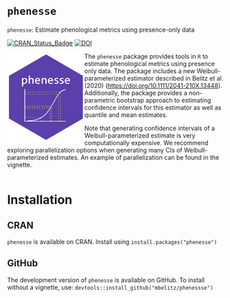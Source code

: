 # `phenesse`
`phenesse`: Estimate phenological metrics using presence-only data 

[![CRAN_Status_Badge](http://www.r-pkg.org/badges/version/phenesse)](https://cran.r-project.org/package=phenesse)
[![DOI](https://zenodo.org/badge/DOI/10.5281/zenodo.3964458.svg)](https://doi.org/10.5281/zenodo.3964458)

<img style="float: left;" align = "left" src = "hexsticker.png" width = 180>

The `phenesse` package provides tools in `R` to estimate phenological metrics using presence only data. The package includes a new Weibull-parameterized estimator described in Belitz et al. (2020) (https://doi.org/10.1111/2041-210X.13448). Additionally, the package provides a non-parametric bootstrap approach to estimating confidence intervals for this estimator as well as quantile and mean estimates. 

Note that generating confidence intervals of a Weibull-parameterized estimate is very computationally expensive. We recommend exploring parallelization options when generating many CIs of Weibull-parameterized estimates. An example of parallelization can be found in the vignette. 
<br><br>

# Installation 

## CRAN

`phenesse` is available on CRAN. Install using
`install.packages("phenesse")`

## GitHub

The development version of `phenesse` is available on GitHub. To install without a vignette, use:
`devtools::install_github("mbelitz/phenessse")`
